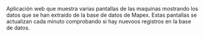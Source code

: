 Aplicación web que muestra varias pantallas de las maquinas mostrando los datos que se han extraido de la base de datos de Mapex. Estas pantallas se actualizan cada minuto comprobando si hay nuevoos registros en la base de datos.
